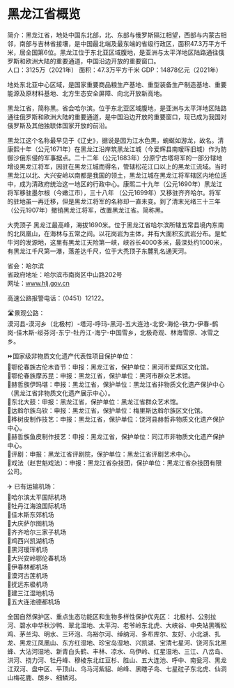 # 黑龙江省概览  
简介：黑龙江省，地处中国东北部，北、东部与俄罗斯隔江相望，西部与内蒙古相邻，南部与吉林省接壤，是中国最北端及最东端的省级行政区，面积47.3万平方千米，居全国第6位。黑龙江位于东北亚区域腹地，是亚洲与太平洋地区陆路通往俄罗斯和欧洲大陆的重要通道，中国沿边开放的重要窗口。  
人口：3125万（2021年）
面积：47.3万平方千米
GDP：14878亿元（2021年）

地处东北亚中心区域，是国家重要商品粮生产基地、重型装备生产制造基地、重要能源及原材料基地、北方生态安全屏障、向北开放新高地。  

黑龙江省，简称黑。省会哈尔滨。位于东北亚区域腹地，是亚洲与太平洋地区陆路通往俄罗斯和欧洲大陆的重要通道，是中国沿边开放的重要窗口，现已成为我国对俄罗斯及其他独联体国家开放的前沿。    
  
黑龙江这个名称最早见于《辽史》，据说是因为江水色黑，蜿蜒如游龙，故名。清康熙十年（公元1671年）在黑龙江沿岸筑黑龙江城（今爱辉县南瑷珲旧城）作为防御沙俄东侵的军事据点。二十二年（公元1683年）分原宁古塔将军的一部分辖地增设黑龙江将军，因驻在黑龙江城而得名，管辖松花江口以上的黑龙江流域。当时黑龙江以北、大兴安岭以南都是我国的领土，黑龙江城在黑龙江将军辖区内地位适中，成为清政府统治这一地区的行政中心。康熙二十九年（公元1690年）黑龙江将军移驻墨尔根（今嫩江市），三十八年 （公元1699年）又移驻齐齐哈尔。将军的驻地虽一再迁移，但是黑龙江将军的名称却一直未变。到了清末光绪三十三年（公元1907年）撤销黑龙江将军，改置黑龙江省。简称黑。  
  
大秃顶子
黑龙江最高峰，海拔1690米。位于黑龙江省哈尔滨所辖五常县境内东南的北凤凰山，在海林与五常之间。以花岗岩为主体，并有大面积玄武岩分布。是虻牛河的发源地，这里有黑龙江天险第一峡，峡谷长4000多米，最深处约1000米，有黑龙江千尺第一瀑，落差达千尺，位于大秃顶子东麓乳名通天河。  

省会：哈尔滨  
省政府地址：哈尔滨市南岗区中山路202号  
网址：<a href="http://www.hlj.gov.cn" target="_blank">www.hlj.gov.cn</a>  

高速公路报警电话：（0451）12122。  

🛣️景观公路：  
漠河县-漠河乡（北极村）-塔河-呼玛-黑河-五大连池-北安-海伦-铁力-伊春-鹤岗-佳木斯-绥芬河-东宁-牡丹江-海宁-中国雪乡，北极奇观、林海雪原、冰雪之乡。  

⏩国家级非物质文化遗产代表性项目保护单位：  
🔸鄂伦春族古伦木沓节：申报：黑龙江省，保护单位：黑河市爱辉区文化馆。  
🔸鄂伦春族摩苏昆：申报：黑龙江省，保护单位：黑河市群众艺术馆。  
🔸赫哲族伊玛堪：申报：黑龙江省，保护单位：黑龙江省非物质文化遗产保护中心（黑龙江省非物质文化遗产展示中心）。  
🔸东北大鼓：申报：黑龙江省，保护单位：黑龙江省群众艺术馆。  
🔸达斡尔族乌钦：申报：黑龙江省，保护单位：梅里斯达斡尔族区文化馆。  
🔸桦树皮制作技艺：申报：黑龙江省，保护单位：饶河县赫哲非物质文化遗产保护中心。  
🔸赫哲族鱼皮制作技艺：申报：黑龙江省，保护单位：同江市非物质文化遗产保护中心。  
🔸评剧：申报：黑龙江省评剧院，保护单位：黑龙江省评剧艺术中心。  
🔸戏法（赵世魁戏法）：申报：黑龙江省杂技团，保护单位：黑龙江省杂技团有限公司。  

✈️ 已有运输机场：  
🔸哈尔滨太平国际机场  
🔸牡丹江海浪国际机场  
🔸佳木斯东郊机场  
🔸大庆萨尔图机场  
🔸齐齐哈尔三家子机场  
🔸鸡西兴凯湖机场  
🔸黑河瑷珲机场  
🔸大兴安岭鄂伦春机场  
🔸伊春林都机场  
🔸漠河古莲机场  
🔸抚远东极机场  
🔸建三江湿地机场  
🔸五大连池德都机场    
  
全国自然保护区、重点生态功能区和生物多样性保护优先区：
北极村、公别拉河、碧水中华秋沙鸭、翠北湿地、太平沟、老爷岭东北虎、大峡谷、中央站黑嘴松鸡、茅兰沟、明水、三环泡、乌裕尔河、绰纳河、多布库尔、友好、小北湖、扎龙、黑龙江凤凰山、东方红湿地、珍宝岛湿地、兴凯湖、宝清七星河、饶河东北黑蜂、大沾河湿地、新青白头鹤、丰林、凉水、乌伊岭、红星湿地、三江、八岔岛、洪河、挠力河、牡丹峰、穆棱东北红豆杉、胜山、五大连池、呼中、南瓮河、黑龙江双河、盘中区、平顶山、乌马河紫貂、岭峰、黑瞎子岛、七星砬子东北虎、仙洞山梅花鹿、朗乡、细鳞河。


